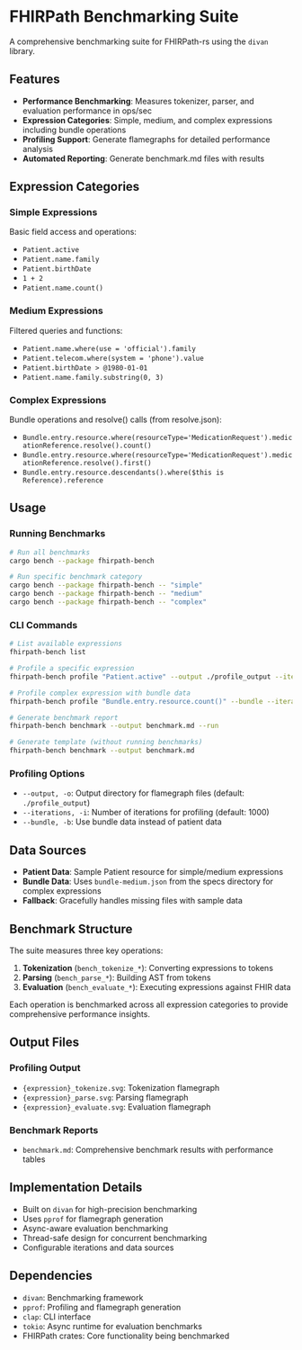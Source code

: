 # FHIRPath Benchmarking Suite

A comprehensive benchmarking suite for FHIRPath-rs using the `divan` library.

## Features

- **Performance Benchmarking**: Measures tokenizer, parser, and evaluation performance in ops/sec
- **Expression Categories**: Simple, medium, and complex expressions including bundle operations
- **Profiling Support**: Generate flamegraphs for detailed performance analysis
- **Automated Reporting**: Generate benchmark.md files with results

## Expression Categories

### Simple Expressions
Basic field access and operations:
- `Patient.active`
- `Patient.name.family`
- `Patient.birthDate`
- `1 + 2`
- `Patient.name.count()`

### Medium Expressions
Filtered queries and functions:
- `Patient.name.where(use = 'official').family`
- `Patient.telecom.where(system = 'phone').value`
- `Patient.birthDate > @1980-01-01`
- `Patient.name.family.substring(0, 3)`

### Complex Expressions
Bundle operations and resolve() calls (from resolve.json):
- `Bundle.entry.resource.where(resourceType='MedicationRequest').medicationReference.resolve().count()`
- `Bundle.entry.resource.where(resourceType='MedicationRequest').medicationReference.resolve().first()`
- `Bundle.entry.resource.descendants().where($this is Reference).reference`

## Usage

### Running Benchmarks

```bash
# Run all benchmarks
cargo bench --package fhirpath-bench

# Run specific benchmark category
cargo bench --package fhirpath-bench -- "simple"
cargo bench --package fhirpath-bench -- "medium" 
cargo bench --package fhirpath-bench -- "complex"
```

### CLI Commands

```bash
# List available expressions
fhirpath-bench list

# Profile a specific expression
fhirpath-bench profile "Patient.active" --output ./profile_output --iterations 1000

# Profile complex expression with bundle data
fhirpath-bench profile "Bundle.entry.resource.count()" --bundle --iterations 500

# Generate benchmark report
fhirpath-bench benchmark --output benchmark.md --run

# Generate template (without running benchmarks)
fhirpath-bench benchmark --output benchmark.md
```

### Profiling Options

- `--output, -o`: Output directory for flamegraph files (default: `./profile_output`)
- `--iterations, -i`: Number of iterations for profiling (default: 1000)
- `--bundle, -b`: Use bundle data instead of patient data

## Data Sources

- **Patient Data**: Sample Patient resource for simple/medium expressions
- **Bundle Data**: Uses `bundle-medium.json` from the specs directory for complex expressions
- **Fallback**: Gracefully handles missing files with sample data

## Benchmark Structure

The suite measures three key operations:

1. **Tokenization** (`bench_tokenize_*`): Converting expressions to tokens
2. **Parsing** (`bench_parse_*`): Building AST from tokens  
3. **Evaluation** (`bench_evaluate_*`): Executing expressions against FHIR data

Each operation is benchmarked across all expression categories to provide comprehensive performance insights.

## Output Files

### Profiling Output
- `{expression}_tokenize.svg`: Tokenization flamegraph
- `{expression}_parse.svg`: Parsing flamegraph
- `{expression}_evaluate.svg`: Evaluation flamegraph

### Benchmark Reports
- `benchmark.md`: Comprehensive benchmark results with performance tables

## Implementation Details

- Built on `divan` for high-precision benchmarking
- Uses `pprof` for flamegraph generation  
- Async-aware evaluation benchmarking
- Thread-safe design for concurrent benchmarking
- Configurable iterations and data sources

## Dependencies

- `divan`: Benchmarking framework
- `pprof`: Profiling and flamegraph generation
- `clap`: CLI interface
- `tokio`: Async runtime for evaluation benchmarks
- FHIRPath crates: Core functionality being benchmarked
